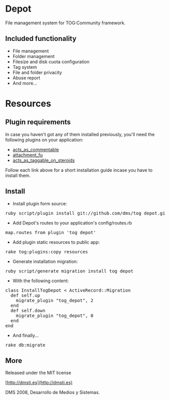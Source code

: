 Depot
===========

File management system for TOG:Community framework.

Included functionality
---------------------- 

* File management
* Folder management
* Filesize and disk cuota configuration
* Tag system
* File and folder privacity
* Abuse report
* And more...

Resources
=========

Plugin requirements
-------------------

In case you haven't got any of them installed previously, you'll need the following plugins on your application:

* [acts\_as\_commentable](https://github.com/tog/tog/wikis/3rd-party-plugins-acts_as_commentable)
* [attachment\_fu](http://github.com/technoweenie/attachment_fu/tree/master)
* [acts\_as\_taggable\_on\_steroids](https://github.com/tog/tog/wikis/3rd-party-plugins-acts_as_taggable_on_steroids)

Follow each link above for a short installation guide incase you have to install them.

Install
-------

* Install plugin form source:
<pre>
ruby script/plugin install git://github.com/dms/tog_depot.git
</pre>

* Add Depot's routes to your application's config/routes.rb
<pre>
map.routes_from_plugin 'tog_depot'
</pre>

* Add plugin static resources to public app:
<pre>
rake tog:plugins:copy_resources
</pre>

* Generate installation migration:
<pre>
ruby script/generate migration install_tog_depot
</pre>

* With the following content:
<pre>
class InstallTogDepot < ActiveRecord::Migration
  def self.up
    migrate_plugin "tog_depot", 2
  end
  def self.down
    migrate_plugin "tog_depot", 0
  end
end
</pre>

* And finally...
<pre>rake db:migrate</pre> 


More
-------
Released under the MIT license

[http://dmsti.es](http://dmsti.es)

DMS 2008, Desarrollo de Medios y Sistemas. 
